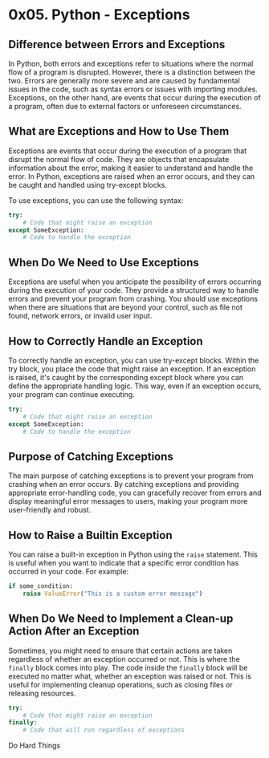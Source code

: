 # 0x05. Python - Exceptions

## Difference between Errors and Exceptions
In Python, both errors and exceptions refer to situations where the normal flow of a program is disrupted. However, there is a distinction between the two. Errors are generally more severe and are caused by fundamental issues in the code, such as syntax errors or issues with importing modules. Exceptions, on the other hand, are events that occur during the execution of a program, often due to external factors or unforeseen circumstances.

## What are Exceptions and How to Use Them
Exceptions are events that occur during the execution of a program that disrupt the normal flow of code. They are objects that encapsulate information about the error, making it easier to understand and handle the error. In Python, exceptions are raised when an error occurs, and they can be caught and handled using try-except blocks.

To use exceptions, you can use the following syntax:
```python
try:
    # Code that might raise an exception
except SomeException:
    # Code to handle the exception
```

## When Do We Need to Use Exceptions
Exceptions are useful when you anticipate the possibility of errors occurring during the execution of your code. They provide a structured way to handle errors and prevent your program from crashing. You should use exceptions when there are situations that are beyond your control, such as file not found, network errors, or invalid user input.

## How to Correctly Handle an Exception
To correctly handle an exception, you can use try-except blocks. Within the try block, you place the code that might raise an exception. If an exception is raised, it's caught by the corresponding except block where you can define the appropriate handling logic. This way, even if an exception occurs, your program can continue executing.

```python
try:
    # Code that might raise an exception
except SomeException:
    # Code to handle the exception
```

## Purpose of Catching Exceptions
The main purpose of catching exceptions is to prevent your program from crashing when an error occurs. By catching exceptions and providing appropriate error-handling code, you can gracefully recover from errors and display meaningful error messages to users, making your program more user-friendly and robust.

## How to Raise a Builtin Exception
You can raise a built-in exception in Python using the `raise` statement. This is useful when you want to indicate that a specific error condition has occurred in your code. For example:

```python
if some_condition:
    raise ValueError("This is a custom error message")
```

## When Do We Need to Implement a Clean-up Action After an Exception
Sometimes, you might need to ensure that certain actions are taken regardless of whether an exception occurred or not. This is where the `finally` block comes into play. The code inside the `finally` block will be executed no matter what, whether an exception was raised or not. This is useful for implementing cleanup operations, such as closing files or releasing resources.

```python
try:
    # Code that might raise an exception
finally:
    # Code that will run regardless of exceptions
```

Do Hard Things
